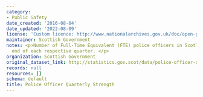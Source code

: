 ```yaml
---
category:
- Public Safety
date_created: '2016-08-04'
date_updated: '2022-08-09'
license: 'Custom licence: http://www.nationalarchives.gov.uk/doc/open-government-licence/version/3/'
maintainer: Scottish Government
notes: <p>Number of Full-Time Equivalent (FTE) police officers in Scotland at the
  end of each respective quarter. </p>
organization: Scottish Government
original_dataset_link: http://statistics.gov.scot/data/police-officer-quarterly-strength
records: null
resources: []
schema: default
title: Police Officer Quarterly Strength
---
```

